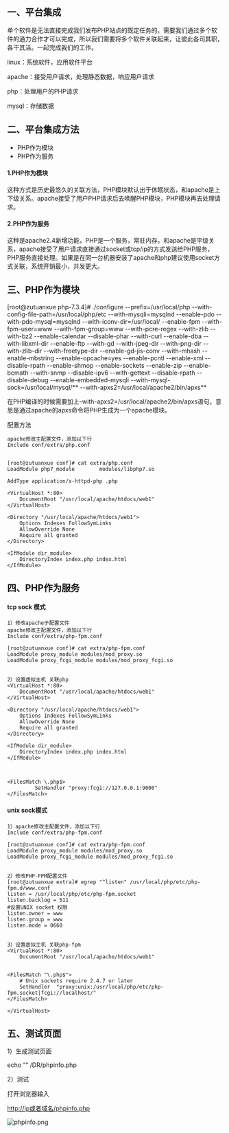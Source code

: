 ## 一、平台集成

单个软件是无法直接完成我们发布PHP站点的既定任务的，需要我们通过多个软件的通力合作才可以完成，所以我们需要将多个软件关联起来，让彼此各司其职，各干其活。一起完成我们的工作。

linux：系统软件，应用软件平台

apache：接受用户请求，处理静态数据，响应用户请求

php：处理用户的PHP请求

mysql：存储数据

## 二、平台集成方法

- PHP作为模块
- PHP作为服务

#### 1.PHP作为模块

这种方式是历史最悠久的关联方法，PHP模块默认出于休眠状态，和apache是上下级关系。apache接受了用户PHP请求后去唤醒PHP模块，PHP模块再去处理请求。

#### 2.PHP作为服务

这种是apache2.4新增功能，PHP是一个服务，常驻内存。和apache是平级关系，apache接受了用户请求直接通过socket或tcp/ip的方式发送给PHP服务，PHP服务直接处理。如果是在同一台机器安装了apache和php建议使用socket方式关联，系统开销最小，并发更大。

## 三、PHP作为模块

[root@zutuanxue php-7.3.4]# ./configure --prefix=/usr/local/php --with-config-file-path=/usr/local/php/etc --with-mysqli=mysqlnd --enable-pdo --with-pdo-mysql=mysqlnd --with-iconv-dir=/usr/local/ --enable-fpm --with-fpm-user=www --with-fpm-group=www --with-pcre-regex --with-zlib --with-bz2 --enable-calendar --disable-phar --with-curl --enable-dba --with-libxml-dir --enable-ftp --with-gd --with-jpeg-dir --with-png-dir --with-zlib-dir --with-freetype-dir --enable-gd-jis-conv --with-mhash --enable-mbstring --enable-opcache=yes --enable-pcntl --enable-xml --disable-rpath --enable-shmop --enable-sockets --enable-zip --enable-bcmath --with-snmp --disable-ipv6 --with-gettext --disable-rpath --disable-debug --enable-embedded-mysqli --with-mysql-sock=/usr/local/mysql/** --with-apxs2=/usr/local/apache2/bin/apxs**

在PHP编译的时候需要加上–with-apxs2=/usr/local/apache2/bin/apxs语句，意思是通过apache的apxs命令将PHP生成为一个apache模块。

配置方法

```
apache修改主配置文件，添加以下行
Include conf/extra/php.conf


[root@zutuanxue conf]# cat extra/php.conf 
LoadModule php7_module        modules/libphp7.so

AddType application/x-httpd-php .php

<VirtualHost *:80>
    DocumentRoot "/usr/local/apache/htdocs/web1"
</VirtualHost>

<Directory "/usr/local/apache/htdocs/web1">
    Options Indexes FollowSymLinks
    AllowOverride None
    Require all granted
</Directory>

<IfModule dir_module>
    DirectoryIndex index.php index.html
</IfModule>
```

## 四、PHP作为服务

#### tcp sock 模式

```
1）修改apache子配置文件
apache修改主配置文件，添加以下行
Include conf/extra/php-fpm.conf

[root@zutuanxue conf]# cat extra/php-fpm.conf
LoadModule proxy_module modules/mod_proxy.so
LoadModule proxy_fcgi_module modules/mod_proxy_fcgi.so


2）设置虚拟主机 关联php
<VirtualHost *:80>
    DocumentRoot "/usr/local/apache/htdocs/web1"
</VirtualHost>

<Directory "/usr/local/apache/htdocs/web1">
    Options Indexes FollowSymLinks
    AllowOverride None
    Require all granted
</Directory>

<IfModule dir_module>
    DirectoryIndex index.php index.html
</IfModule>



<FilesMatch \.php$>
         SetHandler "proxy:fcgi://127.0.0.1:9000"
</FilesMatch>
```

#### unix sock模式

```
1）apache修改主配置文件，添加以下行
Include conf/extra/php-fpm.conf

[root@zutuanxue conf]# cat extra/php-fpm.conf
LoadModule proxy_module modules/mod_proxy.so
LoadModule proxy_fcgi_module modules/mod_proxy_fcgi.so


2）修改PHP-FPM配置文件
[root@zutuanxue extra]# egrep "^listen" /usr/local/php/etc/php-fpm.d/www.conf
listen = /usr/local/php/etc/php-fpm.socket
listen.backlog = 511
#设置UNIX socket 权限
listen.owner = www     
listen.group = www
listen.mode = 0660


3）设置虚拟主机 关联php-fpm
<VirtualHost *:80>
    DocumentRoot "/usr/local/apache/htdocs/web1"


<FilesMatch "\.php$">
    # Unix sockets require 2.4.7 or later
    SetHandler  "proxy:unix:/usr/local/php/etc/php-fpm.socket|fcgi://localhost/"
</FilesMatch>

</VirtualHost>
```

## 五、测试页面

1）生成测试页面

echo “<?php phpinfo(); ?>” /DR/phpinfo.php

2）测试

打开浏览器输入

[http://ip或者域名/phpinfo.php](http://xn--ip-on6cx8lt2pxx7b/phpinfo.php)

![phpinfo.png](https://www.zutuanxue.com:8000/static/media/images/2020/10/18/1603014638162.png)